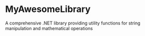# MyAwesomeLibrary
A comprehensive .NET library providing utility functions for string manipulation and mathematical operations
